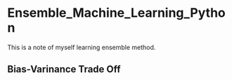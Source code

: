 # Ensemble_Machine_Learning_Python
This is a note of myself learning ensemble method.

## Bias-Varinance Trade Off
